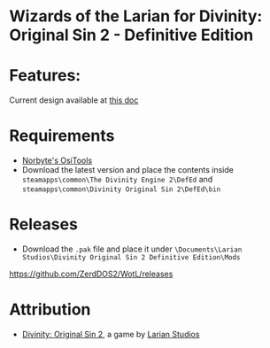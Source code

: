 Wizards of the Larian for Divinity: Original Sin 2 - Definitive Edition
=======

# Features:
Current design available at [this doc](https://docs.google.com/document/d/1BKWu-QNRJgoYR8VREhyXT0kEifAX_ZGIH7kftjFtSOE/edit?usp=sharing)

# Requirements
* [Norbyte's OsiTools](https://github.com/Norbyte/ositools/releases)
* Download the latest version and place the contents inside `steamapps\common\The Divinity Engine 2\DefEd` and `steamapps\common\Divinity Original Sin 2\DefEd\bin`

# Releases
* Download the `.pak` file and place it under `\Documents\Larian Studios\Divinity Original Sin 2 Definitive Edition\Mods`

https://github.com/ZerdDOS2/WotL/releases

# Attribution
- [Divinity: Original Sin 2](http://store.steampowered.com/app/435150/Divinity_Original_Sin_2/), a game by [Larian Studios](http://larian.com/)

